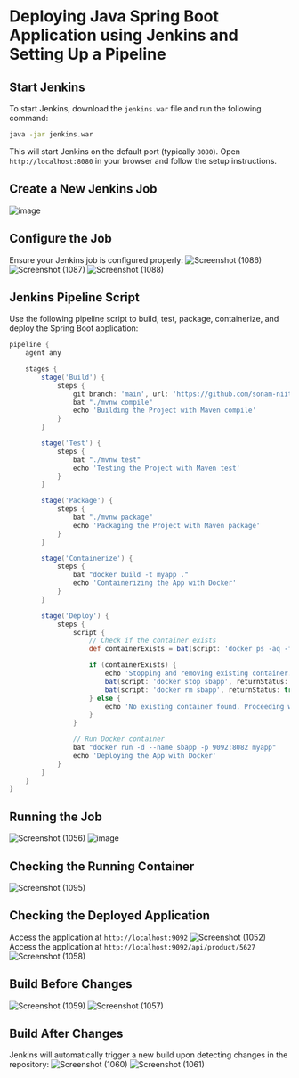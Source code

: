 # Deploying Java Spring Boot Application using Jenkins and Setting Up a Pipeline

## Start Jenkins
To start Jenkins, download the `jenkins.war` file and run the following command:
```sh
java -jar jenkins.war
```
This will start Jenkins on the default port (typically `8080`). Open `http://localhost:8080` in your browser and follow the setup instructions.

## Create a New Jenkins Job
![image](https://github.com/user-attachments/assets/84b1dc84-2539-48aa-a124-29918a985700)

## Configure the Job
Ensure your Jenkins job is configured properly:
![Screenshot (1086)](https://github.com/user-attachments/assets/ccde1dbf-bf82-470a-867f-77ca2524f87c)
![Screenshot (1087)](https://github.com/user-attachments/assets/a2f8f565-7494-4b68-a0c7-f901575abb54)
![Screenshot (1088)](https://github.com/user-attachments/assets/ac3d2291-46d3-4db1-9331-466d12c12375)

## Jenkins Pipeline Script
Use the following pipeline script to build, test, package, containerize, and deploy the Spring Boot application:
```groovy
pipeline {
    agent any

    stages {
        stage('Build') {
            steps {
                git branch: 'main', url: 'https://github.com/sonam-niit/springproject.git'
                bat "./mvnw compile"
                echo 'Building the Project with Maven compile'
            }
        }

        stage('Test') {
            steps {
                bat "./mvnw test"
                echo 'Testing the Project with Maven test'
            }
        }

        stage('Package') {
            steps {
                bat "./mvnw package"
                echo 'Packaging the Project with Maven package'
            }
        }

        stage('Containerize') {
            steps {
                bat "docker build -t myapp ."
                echo 'Containerizing the App with Docker'
            }
        }

        stage('Deploy') {
            steps {
                script {
                    // Check if the container exists
                    def containerExists = bat(script: 'docker ps -aq -f name=sbapp', returnStdout: true).trim()

                    if (containerExists) {
                        echo 'Stopping and removing existing container...'
                        bat(script: 'docker stop sbapp', returnStatus: true)
                        bat(script: 'docker rm sbapp', returnStatus: true)
                    } else {
                        echo 'No existing container found. Proceeding with deployment.'
                    }
                }

                // Run Docker container
                bat "docker run -d --name sbapp -p 9092:8082 myapp"
                echo 'Deploying the App with Docker'
            }
        }
    }
}
```

## Running the Job
![Screenshot (1056)](https://github.com/user-attachments/assets/bf1f1c32-c4b2-4ade-8930-72ad9d014867)
![image](https://github.com/user-attachments/assets/795b45a6-d30f-48e3-8228-06875c584b9f)

## Checking the Running Container
![Screenshot (1095)](https://github.com/user-attachments/assets/8872b61b-32ed-4c2f-9269-43c34d864917)

## Checking the Deployed Application
Access the application at `http://localhost:9092`
![Screenshot (1052)](https://github.com/user-attachments/assets/94a36cde-9f4e-4e01-b745-7cb8663025ca)
Access the application at `http://localhost:9092/api/product/5627`
![Screenshot (1058)](https://github.com/user-attachments/assets/d01cff81-7e71-4eca-8d7b-8b26fc47237a)

## Build Before Changes
![Screenshot (1059)](https://github.com/user-attachments/assets/a27400f6-d042-4eb7-8f14-49b28b3bf2c8)
![Screenshot (1057)](https://github.com/user-attachments/assets/b3e63ba4-3f92-47fd-b5b8-f5759a462fc5)

## Build After Changes
Jenkins will automatically trigger a new build upon detecting changes in the repository:
![Screenshot (1060)](https://github.com/user-attachments/assets/510f057d-6297-4a6a-8765-0934c10f496b)
![Screenshot (1061)](https://github.com/user-attachments/assets/c29ddeab-489e-434d-a234-1ee6e24d81e4)
